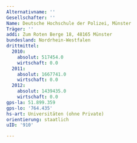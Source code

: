 ```yaml
---
Alternativname: ''
Gesellschafter: ''
Name: Deutsche Hochschule der Polizei, Münster
Träger: ''
addi: Zum Roten Berge 18, 48165 Münster
bundesland: Nordrhein-Westfalen
drittmittel:
  2010:
    absolut: 517454.0
    wirtschaft: 0.0
  2011:
    absolut: 1667741.0
    wirtschaft: 0.0
  2012:
    absolut: 1439435.0
    wirtschaft: 0.0
gps-la: 51.899.359
gps-lo: '764.435'
hs-art: Universitäten (ohne Private)
orientierung: staatlich
uID: '910'

---
```


